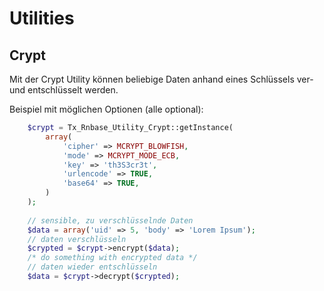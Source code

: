 Utilities
=========


Crypt
-----

Mit der Crypt Utility können beliebige Daten anhand eines Schlüssels 
ver- und entschlüsselt werden.

Beispiel mit möglichen Optionen (alle optional):
```php
    $crypt = Tx_Rnbase_Utility_Crypt::getInstance(
        array(
            'cipher' => MCRYPT_BLOWFISH,
            'mode' => MCRYPT_MODE_ECB,
            'key' => 'th3S3cr3t',
            'urlencode' => TRUE,
            'base64' => TRUE,
        )
    );
    
    // sensible, zu verschlüsselnde Daten
    $data = array('uid' => 5, 'body' => 'Lorem Ipsum');
    // daten verschlüsseln
    $crypted = $crypt->encrypt($data);
    /* do something with encrypted data */
    // daten wieder entschlüsseln
    $data = $crypt->decrypt($crypted);
```

